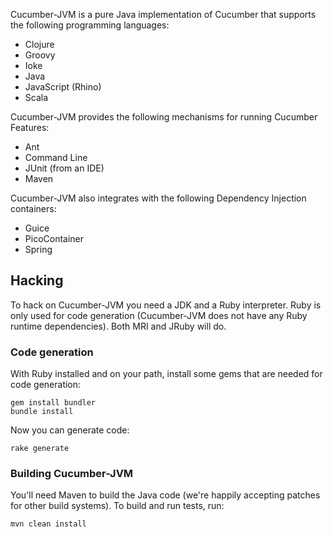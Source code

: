 Cucumber-JVM is a pure Java implementation of Cucumber that supports the following programming languages:

* Clojure
* Groovy
* Ioke
* Java
* JavaScript (Rhino)
* Scala

Cucumber-JVM provides the following mechanisms for running Cucumber Features:

* Ant
* Command Line
* JUnit (from an IDE)
* Maven

Cucumber-JVM also integrates with the following Dependency Injection containers:

* Guice
* PicoContainer
* Spring

## Hacking

To hack on Cucumber-JVM you need a JDK and a Ruby interpreter. Ruby is only used for code generation (Cucumber-JVM does not have any Ruby runtime dependencies). Both MRI and JRuby will do.

### Code generation

With Ruby installed and on your path, install some gems that are needed for code generation:

    gem install bundler
    bundle install

Now you can generate code:

    rake generate

### Building Cucumber-JVM

You'll need Maven to build the Java code (we're happily accepting patches for other build systems). To build and run tests, run:

    mvn clean install